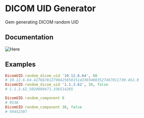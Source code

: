 # DICOM UID Generator

Gem generating DICOM random UID


## Documentation

![Here](https://poulpy.github.io/DICOM-UID/docs/)


## Examples

```ruby
DicomUID.random_dicom_uid '10.12.6.64', 60
# 10.12.6.64.427667812798425850151433034003527467011730.452.0
DicomUID.random_dicom_uid '1.1.3.62', 30, false
# 1.1.3.62.5029609471.336514265

DicomUID.random_component 6
# 9538
DicomUID.random_component 30, false
# 59452307
```

